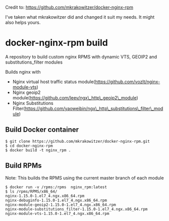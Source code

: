 Credit to: https://github.com/mkrakowitzer/docker-nginx-rpm

I've taken what mkrakowitzer did and changed it suit my needs. It might also helps yours.

##
# docker-nginx-rpm build

A repository to build custom nginx RPMS with dynamic VTS, GEOIP2 and substitutions\_filter modules

Builds nginx with 

* Nginx virtual host traffic status module(https://github.com/vozlt/nginx-module-vts)
* Nginx geoip2 module(https://github.com/leev/ngx\_http\_geoip2\_module)
* Nginx Substitutions Filter(https://github.com/yaoweibin/ngx\_http\_substitutions\_filter\_module)

## Build Docker container

```
$ git clone https://github.com/mkrakowitzer/docker-nginx-rpm.git
$ cd docker-nginx-rpm
$ docker build -t nginx_rpm .
```

## Build RPMs

Note: This builds the RPMS using the current master branch of each module

```
$ docker run -v /rpms:/rpms  nginx_rpm:latest
$ ls /rpms/RPMS/x86_64/                                                                  
nginx-1.15.0-1.el7_4.ngx.x86_64.rpm
nginx-debuginfo-1.15.0-1.el7_4.ngx.x86_64.rpm
nginx-module-geoip2-1.15.0-1.el7_4.ngx.x86_64.rpm
nginx-module-substitutions_filter-1.15.0-1.el7_4.ngx.x86_64.rpm
nginx-module-vts-1.15.0-1.el7_4.ngx.x86_64.rpm
```
